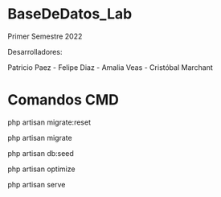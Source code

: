 # BaseDeDatos_Lab

Primer Semestre 2022

Desarrolladores:

Patricio Paez - Felipe Diaz - Amalia Veas - Cristóbal Marchant

# Comandos CMD

php artisan migrate:reset

php artisan migrate

php artisan db:seed

php artisan optimize

php artisan serve
